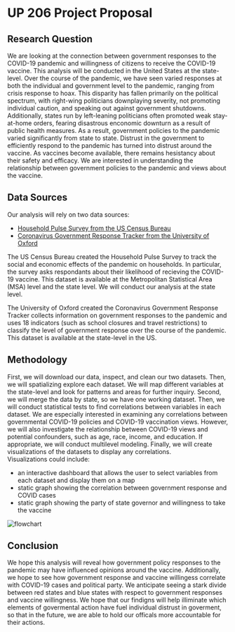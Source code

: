 # UP 206 Project Proposal

## Research Question
We are looking at the connection between government responses to the COVID-19 pandemic and willingness of citizens to receive the COVID-19 vaccine. This analysis will be conducted in the United States at the state-level. Over the course of the pandemic, we have seen varied responses at both the individual and government level to the pandemic, ranging from crisis response to hoax. This disparity has fallen primarily on the political spectrum, with right-wing politicians downplaying severity, not promoting individual caution, and speaking out against government shutdowns. Additionally, states run by left-leaning politicians often promoted weak stay-at-home orders, fearing disastrous enconomic downturn as a result of public health measures. As a result, government policies to the pandemic varied significantly from state to state. Distrust in the government to efficiently respond to the pandemic has turned into distrust around the vaccine. As vaccines become available, there remains hesistancy about their safety and efficacy. We are interested in understanding the relationship between government policies to the pandemic and views about the vaccine. 

## Data Sources
Our analysis will rely on two data sources:

* [Household Pulse Survey from the US Census Bureau](https://www.census.gov/data/experimental-data-products/household-pulse-survey.html)
* [Coronavirus Government Response Tracker from the University of Oxford](https://www.bsg.ox.ac.uk/research/research-projects/coronavirus-government-response-tracker#data)

The US Census Bureau created the Household Pulse Survey to track the social and economic effects of the pandemic on households. In particular, the survey asks respondants about their likelihood of recieving the COVID-19 vaccine. This dataset is available at the Metropolitan Statistical Area (MSA) level and the state level. We will conduct our analysis at the state level.

The University of Oxford created the Coronavirus Government Response Tracker collects information on government responses to the pandemic and uses 18 indicators (such as school closures and travel restrictions) to classify the level of government response over the course of the pandemic. This dataset is available at the state-level in the US. 

## Methodology
First, we will download our data, inspect, and clean our two datasets. Then, we will spatializing explore each dataset. We will map different variables at the state-level and look for patterns and areas for further inquiry. Second, we will merge the data by state, so we have one working dataset. Then, we will conduct statistical tests to find correlations between variables in each dataset. We are especially interested in examining any correlations between governmental COVID-19 policies and COVID-19 vaccination views. However, we will also investigate the relationship between COVID-19 views and potential confounders, such as age, race, income, and education. If appropriate, we will conduct multilevel modeling. Finally, we will create visualizations of the datasets to display any correlations.  <br>
Visualizations could include: 
* an interactive dashboard that allows the user to select variables from each dataset and display them on a map
* static graph showing the correlation between government response and COVID cases
* static graph showing the party of state governor and willingness to take the vaccine

![flowchart](https://github.com/natr46/up206-groupproject/blob/main/Group%20Assignments/Images/206a_assigment1.jpg)

## Conclusion
We hope this analysis will reveal how government policy responses to the pandemic may have influenced opinions around the vaccine. Additionally, we hope to see how government response and vaccine willingess correlate with COVID-19 cases and political party. We anticipate seeing a stark divide between red states and blue states with respect to government responses and vaccine willingness. We hope that our findigns will help illiminate which elements of govermental action have fuel individual distrust in goverment, so that in the future, we are able to hold our officals more accountable for their actions. 

